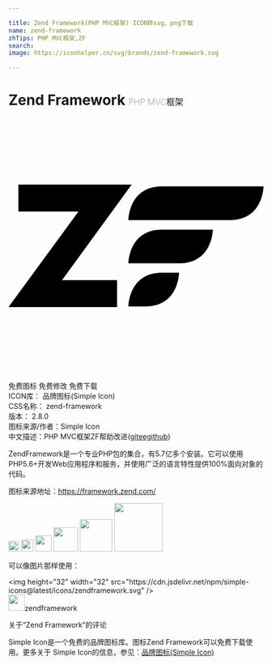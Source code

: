 ```yaml
---

title: Zend Framework(PHP MVC框架) ICON转svg、png下载
name: zend-framework
zhTips: PHP MVC框架,ZF
search: 
image: https://iconhelper.cn/svg/brands/zend-framework.svg

---
```


# Zend Framework  <small style="font-size: 60%;font-weight: 100">PHP MVC框架</small>

<div id="svg" class="svg-wrap">
<svg role="img" xmlns="http://www.w3.org/2000/svg" viewBox="0 0 24 24"><title>Zend Framework icon</title><path d="M.932 6.242v2.535h5.652L0 17.757h10.219v-2.534h-5.18l6.553-8.98H.932zm13.537.162c-3.178 0-3.178 3.178-3.178 3.178h9.531C24 9.582 24 6.404 24 6.404h-9.531zm-.006 4.067c-3.173 0-3.172 3.172-3.172 3.172l4.762.005c3.178 0 3.177-3.177 3.177-3.177h-4.767zm0 4.049c-3.173 0-3.172 3.183-3.172 3.183l1.584-.006c3.178 0 3.178-3.177 3.178-3.177h-1.59Z"/></svg>
</div>
<detail full-name='zend-framework'></detail>

<div class="detail-page">
<p>
<span><span class="badge-success badge">免费图标</span> <span class="badge-success badge">免费修改</span>  <span class="badge-success badge">免费下载</span> </span>
<br/>
<span>
ICON库：
<span class="badge-secondary badge">品牌图标(Simple Icon)</span> 
</span>
<br/>
<span>
CSS名称：
<span class="badge-secondary badge">zend-framework</span> 
</span>

<br/>
<span>
版本：
<span class="badge-secondary badge">2.8.0</span> 
</span>
<br/>
<span>图标来源/作者：<span class="badge-light badge">Simple Icon</span></span> 
<br/>
<span class="zh-detail">中文描述：<span class="badge-primary badge">PHP MVC框架</span><span class="badge-primary badge">ZF</span><span class="help-link"><span>帮助改进</span>(<a href="https://gitee.com/liuwave/icon-helper/edit/master/json/brands/zend-framework.json" target="_blank" rel="noopener noreferrer">gitee</a><a href="https://github.com/liuwave/icon-helper/edit/master/json/brands/zend-framework.json" target="_blank" rel="noopener noreferrer">github</a></span>)</span><br/>
</p>
</div><div class="description description alert alert-light"><p>ZendFramework是一个专业PHP包的集合，有5.7亿多个安装。它可以使用PHP5.6+开发Web应用程序和服务，并使用广泛的语言特性提供100%面向对象的代码。</p><p>图标来源地址：<a href="https://framework.zend.com/" target="_blank" rel="noopener noreferrer">https://framework.zend.com/</a></p></div>
<div class="alert alert-dark">
<img height="21" width="21" src="https://cdn.jsdelivr.net/npm/simple-icons@latest/icons/zendframework.svg" />
<img height="24" width="24" src="https://cdn.jsdelivr.net/npm/simple-icons@latest/icons/zendframework.svg" />
<img height="32" width="32" src="https://cdn.jsdelivr.net/npm/simple-icons@latest/icons/zendframework.svg" />
<img height="48" width="48" src="https://cdn.jsdelivr.net/npm/simple-icons@latest/icons/zendframework.svg" />
<img height="64" width="64" src="https://cdn.jsdelivr.net/npm/simple-icons@latest/icons/zendframework.svg" />
<img height="96" width="96" src="https://cdn.jsdelivr.net/npm/simple-icons@latest/icons/zendframework.svg" />

</div>
<div>
  <p>可以像图片那样使用：    
  </p>
  <div class="alert alert-primary" style="font-size: 14px">
    &lt;img height="32" width="32" src="https://cdn.jsdelivr.net/npm/simple-icons@latest/icons/zendframework.svg" /&gt;
    <copy-btn content='<img height="32" width="32" src="https://cdn.jsdelivr.net/npm/simple-icons@latest/icons/zendframework.svg" />'></copy-btn>
  </div>
  <div class="alert alert-secondary">
    <img height="32" width="32" src="https://cdn.jsdelivr.net/npm/simple-icons@latest/icons/zendframework.svg" />zendframework
    <copy-btn content="zendframework" btn-title="复制图标名称"></copy-btn>
  </div>
</div>

<Vssue title="关于“Zend Framework”的评论" >关于“Zend Framework”的评论</Vssue>


<div><p>Simple Icon是一个免费的品牌图标库。图标Zend Framework可以免费下载使用。更多关于  Simple Icon的信息，参见：<a target="_blank" href="https://iconhelper.cn/brands.html">品牌图标(Simple Icon)</a>
</p></div>
